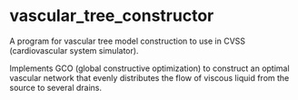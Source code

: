 # vascular_tree_constructor
A program for vascular tree model construction to use in CVSS (cardiovascular system simulator). 

Implements GCO (global constructive optimization) to construct an optimal vascular network that evenly distributes the flow of viscous liquid from the source to several drains. 
